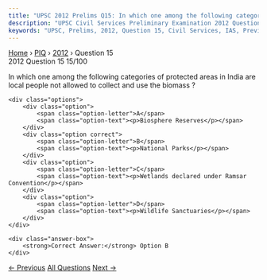 ```yaml
---
title: "UPSC 2012 Prelims Q15: In which one among the following categories of protected are..."
description: "UPSC Civil Services Preliminary Examination 2012 Question 15 with options and answer"
keywords: "UPSC, Prelims, 2012, Question 15, Civil Services, IAS, Previous Year Questions"
---
```


<nav class="breadcrumb">
    <a href="../../">Home</a>
    <span>›</span>
    <a href="../">PIQ</a>
    <span>›</span>
    <a href="./">2012</a>
    <span>›</span>
    <span>Question 15</span>
</nav>

<div class="question-header">
    <div class="question-meta">
        <span class="year-badge">2012</span>
        <span class="question-number">Question 15</span>
        <span class="progress">15/100</span>
    </div>
    <div class="progress-bar">
        <div class="progress-fill" style="width: 15.0%"></div>
    </div>
</div>

<div class="question-content">
    <div class="question-text">
        <p>In which one among the following categories of protected areas in India are local people not allowed to collect and use the biomass ?</p>
    </div>
    
    <div class="options">
        <div class="option">
            <span class="option-letter">A</span>
            <span class="option-text"><p>Biosphere Reserves</p></span>
        </div>
        <div class="option correct">
            <span class="option-letter">B</span>
            <span class="option-text"><p>National Parks</p></span>
        </div>
        <div class="option">
            <span class="option-letter">C</span>
            <span class="option-text"><p>Wetlands declared under Ramsar Convention</p></span>
        </div>
        <div class="option">
            <span class="option-letter">D</span>
            <span class="option-text"><p>Wildlife Sanctuaries</p></span>
        </div>
    </div>

    <div class="answer-box">
        <strong>Correct Answer:</strong> Option B
    </div>
</div>

<div class="question-nav">
    <a href="../q014-which-one-of-the-following-is-the-characteristic-c/" class="nav-btn prev">← Previous</a>
    <a href="../" class="nav-btn center">All Questions</a>
    <a href="../q016-consider-the-following-kinds-of-organisms-1-bat-2/" class="nav-btn next">Next →</a>
</div>
